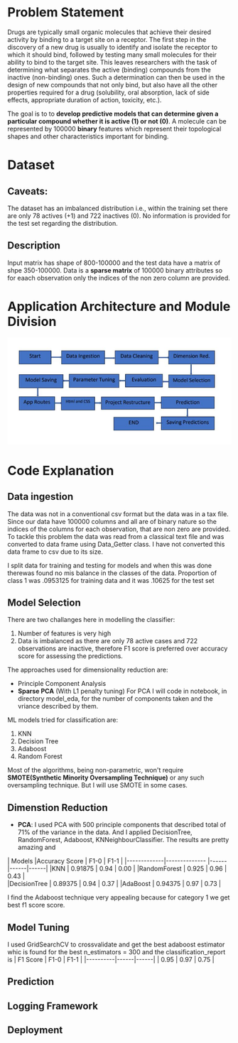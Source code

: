 # Problem Statement
Drugs are typically small organic molecules that achieve their desired activity by binding to a target site on a receptor. The first step in the discovery of a new drug is usually to identify and isolate the receptor to which it should bind, followed by testing many small molecules for their ability to bind to the target site. This leaves researchers with the task of determining what separates the active (binding) compounds from the inactive (non-binding) ones. Such a determination can then be used in the design of new compounds that not only bind, but also have all the other properties required for a drug (solubility, oral absorption, lack of side effects, appropriate duration of action, toxicity, etc.). 

The goal is to to **develop predictive models that can determine given a particular compound whether it is active (1) or not (0)**.
A molecule can be represented by 100000 **binary** features which represent their topological shapes and other characteristics important for binding.

# Dataset
## Caveats: 
 The dataset has an imbalanced distribution i.e., within the training set there are only 78 actives (+1) and 722 inactives (0). No information is provided for the test set regarding the distribution.
## Description
Input matrix has shape of 800-100000 and the test data have a matrix of shpe 350-100000.
Data is a **sparse matrix** of 100000 binary attributes so for eaach observation only the indices of the non zero column are provided.

# Application Architecture and Module Division
![](/info/architecture.jpeg "Architecture")


# Code Explanation

## Data ingestion
The data was not in a conventional csv format but the data was in a tax file. Since our data have 100000 columns and all are of binary nature so the indices of the columns for each observation, that are non zero are provided.
To tackle this problem the data was read from a classical text file and was converted to data frame using Data_Getter class.
I have not converted this data frame to csv due to its size.

I split data for training and testing for models and when this was done therewas found no mis balance in the classes of the data. Proportion of class 1 was .0953125 for training data and it was .10625 for the test set

## Model Selection
There are two challanges here in modelling the classifier: 
1. Number of features is very high 
2. Data is imbalanced as there are only 78 active cases and 722 observations are inactive, therefore F1 score is preferred over accuracy score for assessing the predictions.

The approaches used for dimensionality reduction are:
* Principle Component Analysis
* **Sparse PCA** (With L1 penalty tuning)
For PCA I will code in notebook, in directory model_eda, for the number of components taken and the vriance described by them.

ML models tried for classification are:
  1. KNN
  2. Decision Tree
  3. Adaboost
  4. Random Forest

Most of the algorithms, being non-parametric, won't require **SMOTE(Synthetic Minority Oversampling Technique)** or any such oversampling technique. But I will use SMOTE in some cases.

## Dimenstion Reduction
* **PCA**: 
I used PCA with 500 principle components that described total of 71% of the variance in the data. And I applied DecisionTree, RandomForest, Adaboost, KNNeighbourClassifier. The results are pretty amazing and 

| Models      |Accuracy Score | F1-0 | F1-1 |
|-------------|-------------- |------|------|------|
|KNN          |    0.91875    | 0.94 | 0.00 |
|RandomForest |    0.925      | 0.96 | 0.43 |                      
|DecisionTree |    0.89375    | 0.94 | 0.37 |
|AdaBoost     |    0.94375    | 0.97 | 0.73 |

I find the Adaboost technique very appealing because for category 1 we get best f1 score score.

## Model Tuning 
I used GridSearchCV to crossvalidate and get the best adaboost estimator whic is found for the best n_estimators = 300 and the classification_report is 
| F1 Score | F1-0 | F1-1 |
|----------|------|------|
|  0.95    | 0.97 | 0.75 |

## Prediction 

## Logging Framework

## Deployment
